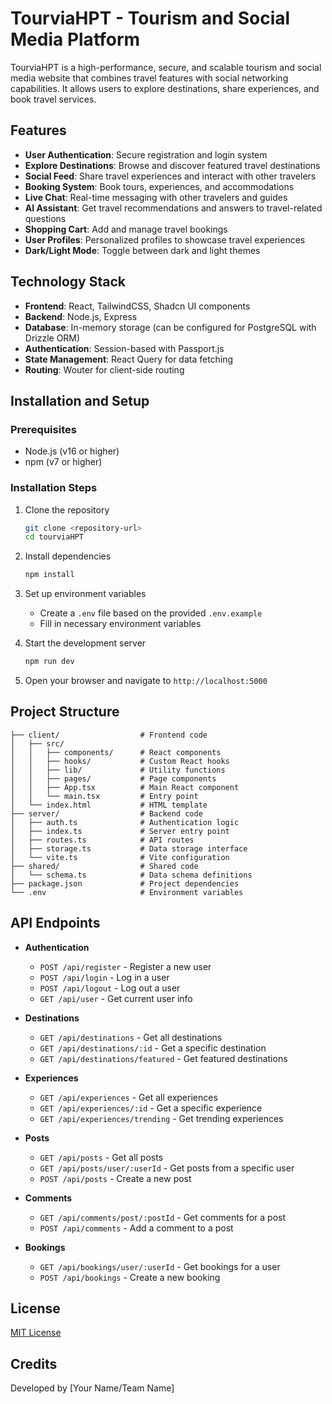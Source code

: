 # TourviaHPT - Tourism and Social Media Platform

TourviaHPT is a high-performance, secure, and scalable tourism and social media website that combines travel features with social networking capabilities. It allows users to explore destinations, share experiences, and book travel services.

## Features

- **User Authentication**: Secure registration and login system
- **Explore Destinations**: Browse and discover featured travel destinations
- **Social Feed**: Share travel experiences and interact with other travelers
- **Booking System**: Book tours, experiences, and accommodations
- **Live Chat**: Real-time messaging with other travelers and guides
- **AI Assistant**: Get travel recommendations and answers to travel-related questions
- **Shopping Cart**: Add and manage travel bookings
- **User Profiles**: Personalized profiles to showcase travel experiences
- **Dark/Light Mode**: Toggle between dark and light themes

## Technology Stack

- **Frontend**: React, TailwindCSS, Shadcn UI components
- **Backend**: Node.js, Express
- **Database**: In-memory storage (can be configured for PostgreSQL with Drizzle ORM)
- **Authentication**: Session-based with Passport.js
- **State Management**: React Query for data fetching
- **Routing**: Wouter for client-side routing

## Installation and Setup

### Prerequisites

- Node.js (v16 or higher)
- npm (v7 or higher)

### Installation Steps

1. Clone the repository
   ```bash
   git clone <repository-url>
   cd tourviaHPT
   ```

2. Install dependencies
   ```bash
   npm install
   ```

3. Set up environment variables
   - Create a `.env` file based on the provided `.env.example`
   - Fill in necessary environment variables

4. Start the development server
   ```bash
   npm run dev
   ```

5. Open your browser and navigate to `http://localhost:5000`

## Project Structure

```
├── client/                  # Frontend code
│   ├── src/
│   │   ├── components/      # React components
│   │   ├── hooks/           # Custom React hooks
│   │   ├── lib/             # Utility functions
│   │   ├── pages/           # Page components
│   │   ├── App.tsx          # Main React component
│   │   └── main.tsx         # Entry point
│   └── index.html           # HTML template
├── server/                  # Backend code
│   ├── auth.ts              # Authentication logic
│   ├── index.ts             # Server entry point
│   ├── routes.ts            # API routes
│   ├── storage.ts           # Data storage interface
│   └── vite.ts              # Vite configuration
├── shared/                  # Shared code
│   └── schema.ts            # Data schema definitions
├── package.json             # Project dependencies
└── .env                     # Environment variables
```

## API Endpoints

- **Authentication**
  - `POST /api/register` - Register a new user
  - `POST /api/login` - Log in a user
  - `POST /api/logout` - Log out a user
  - `GET /api/user` - Get current user info

- **Destinations**
  - `GET /api/destinations` - Get all destinations
  - `GET /api/destinations/:id` - Get a specific destination
  - `GET /api/destinations/featured` - Get featured destinations

- **Experiences**
  - `GET /api/experiences` - Get all experiences
  - `GET /api/experiences/:id` - Get a specific experience
  - `GET /api/experiences/trending` - Get trending experiences

- **Posts**
  - `GET /api/posts` - Get all posts
  - `GET /api/posts/user/:userId` - Get posts from a specific user
  - `POST /api/posts` - Create a new post

- **Comments**
  - `GET /api/comments/post/:postId` - Get comments for a post
  - `POST /api/comments` - Add a comment to a post

- **Bookings**
  - `GET /api/bookings/user/:userId` - Get bookings for a user
  - `POST /api/bookings` - Create a new booking

## License

[MIT License](LICENSE)

## Credits

Developed by [Your Name/Team Name]